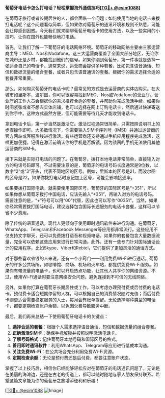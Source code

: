 **葡萄牙电话卡怎么打电话？轻松掌握海外通信技巧[[TG💪+ @esim1088](https://t.me/s/esim1088)]**

在葡萄牙旅行或者长期居住的人，都会面临一个问题：如何使用当地的电话卡来拨打电话呢？这个问题看似简单，但如果你对葡萄牙的通讯环境和规则不熟悉，可能会让你感到困惑。今天我们就来聊聊葡萄牙电话卡的使用方法，以及一些实用的小技巧，让你在国外也能畅快地打电话。

首先，让我们了解一下葡萄牙的电话网络环境。葡萄牙的移动网络主要由三家运营商主导：MEO、Nos和Vodafone。这三大运营商覆盖了全国大部分地区，无论你在城市还是乡村，都能找到他们的信号。如果你刚到葡萄牙，第一件事就是选择一张适合自己的电话卡。通常来说，运营商会提供多种套餐，比如包含语音通话、短信和数据流量的组合套餐，或者只包含语音通话的套餐。根据你的需求选择合适的套餐非常重要。

那么，如何购买葡萄牙的电话卡呢？最常见的方式是去运营商的实体店购买。在大城市如里斯本、波尔图，你可以很容易找到MEO、Nos或Vodafone的营业厅。营业厅的工作人员会根据你的需求推荐合适的套餐，并帮助你完成激活手续。如果你时间紧张或者不想去实体店铺，也可以选择在网上订购电话卡，然后通过快递寄送到你手中。这种方式虽然方便，但可能需要等待几天才能收到电话卡。

拿到电话卡后，第一步当然是激活它。激活过程通常很简单，只需按照说明书上的步骤操作即可。大多数情况下，你需要输入SIM卡序列号（IMSI）并通过运营商的官方网站或客服热线进行激活。有些运营商还支持通过手机应用程序完成激活，这样更加便捷。记得在激活前确认你的手机是否解锁，因为锁网的手机无法使用其他运营商的SIM卡。

接下来就是实际打电话的问题了。在葡萄牙，拨打本地电话非常简单，直接输入对方的电话号码即可。不过需要注意的是，葡萄牙的电话号码长度通常是9位数，以数字“2”或“3”开头，代表不同地区的区号。例如，里斯本的区号是21，而波尔图的区号是22。如果你拨打电话时忘记加上区号，可能会影响接通率。

如果要拨打国际电话，就需要使用国际区号。葡萄牙的国际区号是“+351”，所以如果你想从葡萄牙拨打中国电话，应该先输入“+351”，再输入对方的电话号码。需要注意的是，“+”符号可以用“00”代替，因此也可以写作“00351”。当然，如果你经常需要拨打国际电话，建议选择包含国际长途服务的电话卡套餐，这样可以节省不少费用。

除了传统的语音通话，现代人更倾向于使用即时通讯软件来进行沟通。在葡萄牙，WhatsApp、Telegram和Facebook Messenger等应用都非常流行。这些应用不仅支持文字聊天，还可以免费拨打语音和视频电话。如果你的套餐包含大量数据流量，完全可以依赖这些应用来进行日常沟通。此外，还有一些专门针对国际通话设计的应用程序，比如Skype、Viber和Rebtel，它们提供了更加灵活的通话方式。

对于那些喜欢省钱的人来说，还有一个小窍门——利用免费Wi-Fi进行通话。葡萄牙的许多公共场所，如咖啡馆、商场、机场和火车站，都提供免费Wi-Fi服务。如果你有带流量的电话卡，也可以开启热点功能，让其他人共享你的网络资源。不过，使用Wi-Fi通话时要注意网络安全问题，避免连接到不可信的无线网络。

另外，如果你打算在葡萄牙长期居住或工作，可以考虑办理预付费或后付费的电话卡。预付费卡适合短期停留的人群，可以根据自己的消费情况随时充值；而后付费卡则更适合需要稳定服务的人士，每月会有账单提醒。无论选择哪种类型的电话卡，都要定期检查账户余额，以免因欠费导致服务中断。

最后，我们再来总结一下使用葡萄牙电话卡的关键点：

1. **选择合适的套餐**：根据个人需求选择语音通话、短信和数据流量的组合套餐。
2. **正确激活SIM卡**：确保手机解锁并按照说明激活电话卡。
3. **了解号码格式**：记住葡萄牙本地号码和国际区号的格式。
4. **善用即时通讯软件**：利用WhatsApp、Telegram等应用进行低成本沟通。
5. **关注免费Wi-Fi**：在公共场合充分利用免费Wi-Fi资源。
6. **定期检查余额**：无论是预付费还是后付费，都要注意账户状态。

掌握了以上技巧后，相信你已经能够轻松应对在葡萄牙的电话通讯问题了。无论是在美丽的海滩边，还是在古老的街道上，都可以随时随地与家人朋友保持联系。希望这篇文章能为你的葡萄牙之旅增添便利和乐趣！

[[TG💪+ @esim1088](https://t.me/s/esim1088) ![Image](https://i.postimg.cc/4NQfJmqS/Snipaste-2025-05-13-00-14-12.png)]